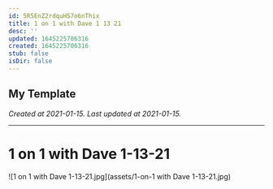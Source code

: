 ```yaml
---
id: 5R5EnZ2rdquHS7o6nThix
title: 1 on 1 with Dave 1 13 21
desc: ''
updated: 1645225706316
created: 1645225706316
stub: false
isDir: false
---
```

My Template
---

_Created at 2021-01-15._
_Last updated at 2021-01-15._




---

# 1 on 1 with Dave 1-13-21


![1 on 1 with Dave 1-13-21.jpg](assets/1-on-1 with Dave 1-13-21.jpg)

